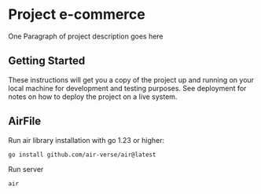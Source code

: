 # Project e-commerce

One Paragraph of project description goes here

## Getting Started

These instructions will get you a copy of the project up and running on your local machine for development and testing purposes. See deployment for notes on how to deploy the project on a live system.

## AirFile
 
Run air library installation with go 1.23 or higher:
```bash
go install github.com/air-verse/air@latest
```

Run server
```bash
air
```